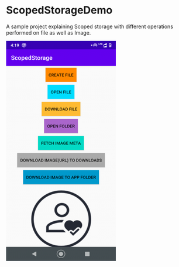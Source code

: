 # ScopedStorageDemo

A sample project explaining Scoped storage with different operations performed on file as well as Image.

![DemoImage.png](images/demo_image.png)





